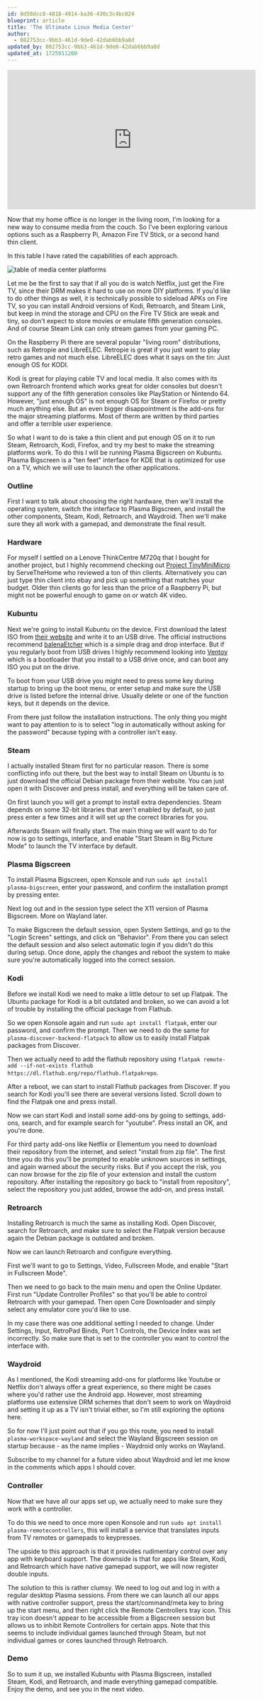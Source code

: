 ```yaml
---
id: 8d58dcc8-4818-4914-ba36-430c3c4bc024
blueprint: article
title: 'The Ultimate Linux Media Center'
author:
  - 082753cc-9bb3-461d-9de0-42dab6bb9a8d
updated_by: 082753cc-9bb3-461d-9de0-42dab6bb9a8d
updated_at: 1725911260
---
```

<iframe width="560" height="315" src="https://www.youtube-nocookie.com/embed/URzcZ9NmpE8?si=MkfvHAo-quo_llAp" title="YouTube video player" frameborder="0" allow="accelerometer; autoplay; clipboard-write; encrypted-media; gyroscope; picture-in-picture; web-share" referrerpolicy="strict-origin-when-cross-origin" allowfullscreen></iframe>

Now that my home office is no longer in the living room, I'm looking for a new way to consume media from the couch. So I've been exploring various options such as a Raspberry Pi, Amazon Fire TV Stick, or a second hand thin client.

In this table I have rated the capabilities of each approach.

![table of media center platforms](/assets/ultimate-media-center(3).png)

Let me be the first to say that if all you do is watch Netflix, just get the Fire TV, since their DRM makes it hard to use on more DIY platforms. If you'd like to do other things as well, it is technically possible to sideload APKs on Fire TV, so you can install Android versions of Kodi, Retroarch, and Steam Link, but keep in mind the storage and CPU on the Fire TV Stick are weak and tiny, so don't expect to store movies or emulate fifth generation consoles. And of course Steam Link can only stream games from your gaming PC.

On the Raspberry Pi there are several popular "living room" distributions, such as Retropie and LibreELEC. Retropie is great if you just want to play retro games and not much else. LibreELEC does what it says on the tin: Just enough OS for KODI.

Kodi is great for playing cable TV and local media. It also comes with its own Retroarch frontend which works great for older consoles but doesn't support any of the fifth generation consoles like PlayStation or Nintendo 64. However, "just enough OS" is not enough OS for Steam or Firefox or pretty much anything else. But an even bigger disappointment is the add-ons for the major streaming platforms. Most of therm are written by third parties and offer a terrible user experience.

So what I want to do is take a thin client and put enough OS on it to run Steam, Retroarch, Kodi, Firefox, and try my best to make the streaming platforms work. To do this I will be running Plasma Bigscreen on Kubuntu. Plasma Bigscreen is a "ten feet" interface for KDE that is optimized for use on a TV, which we will use to launch the other applications.

### Outline

First I want to talk about choosing the right hardware, then we'll install the operating system, switch the interface to Plasma Bigscreen, and install the other components, Steam, Kodi, Retroarch, and Waydroid. Then we'll make sure they all work with a gamepad, and demonstrate the final result.

### Hardware

For myself I settled on a Lenove ThinkCentre M720q that I bought for another project, but I highly recommend checking out [Project TinyMiniMicro](https://www.youtube.com/playlist?list=PLC53fzn9608B-MT5KvuuHct5MiUDO8IF4) by ServeTheHome who reviewed a ton of thin clients. Alternatively you can just type thin client into ebay and pick up something that matches your budget. Older thin clients go for less than the price of a Raspberry Pi, but might not be powerful enough to game on or watch 4K video.

### Kubuntu

Next we're going to install Kubuntu on the device. First download the latest ISO from [their website](https://kubuntu.org/getkubuntu/) and write it to an USB drive. The official instructions recommend [balenaEtcher](https://etcher.balena.io/) which is a simple drag and drop interface. But if you regularly boot from USB drives I highly recommend looking into [Ventoy](https://www.ventoy.net/en/index.html) which is a bootloader that you install to a USB drive once, and can boot any ISO you put on the drive.

To boot from your USB drive you might need to press some key during startup to bring up the boot menu, or enter setup and make sure the USB drive is listed before the internal drive. Usually delete or one of the function keys, but it depends on the device.

From there just follow the installation instructions. The only thing you might want to pay attention to is to select "log in automatically without asking for the password" because typing with a controller isn't easy.

### Steam

I actually installed Steam first for no particular reason. There is some conflicting info out there, but the best way to install Steam on Ubuntu is to just download the official Debian package from their website. You can just open it with Discover and press install, and everything will be taken care of.

On first launch you will get a prompt to install extra dependencies. Steam depends on some 32-bit libraries that aren't enabled by default, so just press enter a few times and it will set up the correct libraries for you.

Afterwards Steam will finally start. The main thing we will want to do for now is go to settings, interface, and enable "Start Steam in Big Picture Mode" to launch the TV interface by default.

### Plasma Bigscreen

To install Plasma Bigscreen, open Konsole and run `sudo apt install plasma-bigscreen`, enter your password, and confirm the installation prompt by pressing enter.

Next log out and in the session type select the X11 version of Plasma Bigscreen. More on Wayland later.

To make Bigscreen the default session, open System Settings, and go to the "Login Screen" settings, and click on "Behavior". From there you can select the default session and also select automatic login if you didn't do this during setup. Once done, apply the changes and reboot the system to make sure you're automatically logged into the correct session.

### Kodi

Before we install Kodi we need to make a little detour to set up Flatpak. The Ubuntu package for Kodi is a bit outdated and broken, so we can avoid a lot of trouble by installing the official package from Flathub.

So we open Konsole again and run `sudo apt install flatpak`, enter our password, and confirm the prompt. Then we need to do the same for `plasma-discover-backend-flatpack` to allow us to easily install Flatpak packages from Discover.

Then we actually need to add the flathub repository using `flatpak remote-add --if-not-exists flathub https://dl.flathub.org/repo/flathub.flatpakrepo`.

After a reboot, we can start to install Flathub packages from Discover. If you search for Kodi you'll see there are several versions listed. Scroll down to find the Flatpak one and press install.

Now we can start Kodi and install some add-ons by going to settings, add-ons, search, and for example search for "youtube". Press install an OK, and you're done.

For third party add-ons like Netflix or Elementum you need to download their repository from the internet, and select "install from zip file". The first time you do this you'll be prompted to enable unknown sources in settings, and again warned about the security risks. But if you accept the risk, you can now browse for the zip file of your extension and install the custom repository. After installing the repository go back to "install from repository", select the repository you just added, browse the add-on, and press install.

### Retroarch

Installing Retroarch is much the same as installing Kodi. Open Discover, search for Retroarch, and make sure to select the Flatpak version because again the Debian package is outdated and broken.

Now we can launch Retroarch and configure everything.

First we'll want to go to Settings, Video, Fullscreen Mode, and enable "Start in Fullscreen Mode".

Then we need to go back to the main menu and open the Online Updater. First run "Update Controller Profiles" so that you'll be able to control Retroarch with your gamepad. Then open Core Downloader and simply select any emulator core you'd like to use.

In my case there was one additional setting I needed to change. Under Settings, Input, RetroPad Binds, Port 1 Controls, the Device Index was set incorrectly. So make sure that is set to the controller you want to control the interface with.

### Waydroid

As I mentioned, the Kodi streaming add-ons for platforms like Youtube or Netflix don't always offer a great experience, so there might be cases where you'd rather use the Android app. However, most streaming platforms use extensive DRM schemes that don't seem to work on Waydroid and setting it up as a TV isn't trivial either, so I'm still exploring the options here.

So for now I'll just point out that if you go this route, you need to install `plasma-workspace-wayland` and select the Wayland Bigscreen session on startup because - as the name implies - Waydroid only works on Wayland.

Subscribe to my channel for a future video about Waydroid and let me know in the comments which apps I should cover.

### Controller

Now that we have all our apps set up, we actually need to make sure they work with a controller.

To do this we need to once more open Konsole and run `sudo apt install plasma-remotecontrollers`, this will install a service that translates inputs from TV remotes or gamepads to keypresses.

The upside to this approach is that it provides rudimentary control over any app with keyboard support. The downside is that for apps like Steam, Kodi, and Retroarch which have native gamepad support, we will now register double inputs.

The solution to this is rather clumsy. We need to log out and log in with a regular desktop Plasma sessions. From there we can launch all our apps with native controller support, press the start/command/meta key to bring up the start menu, and then right click the Remote Centrollers tray icon. This tray icon doesn't appear to be accessible from a Bigscreen session but allows us to inhibit Remote Controllers for certain apps. Note that this seems to include individual games launched through Steam, but not individual games or cores launched through Retroarch.

### Demo

So to sum it up, we installed Kubuntu with Plasma Bigscreen, installed Steam, Kodi, and Retroarch, and made everything gamepad compatible. Enjoy the demo, and see you in the next video.